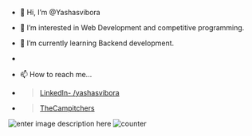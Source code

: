 - 👋 Hi, I’m @Yashasvibora 
- 👀 I’m interested in Web Development and competitive programming.
- 🌱 I’m currently learning Backend development.
- 

- 📫 How to reach me...
- > [LinkedIn- /yashasvibora](https://www.linkedin.com/in/yashasvibora/)
- > [TheCampitchers](pacific-dawn-80914.herokuapp.com)






![enter image description here](https://github-readme-stats.vercel.app/api?username=Yashasvibora&&show_icons=true&title_color=ffffff&icon_color=bb2acf&text_color=daf7dc&bg_color=151515)
     ![counter](https://enr9f7ygnfbw0tn.m.pipedream.net)




<!---
Yashasvibora/Yashasvibora is a ✨ special ✨ repository because its `README.md` (this file) appears on your GitHub profile.
You can click the Preview link to take a look at your changes.
--->
